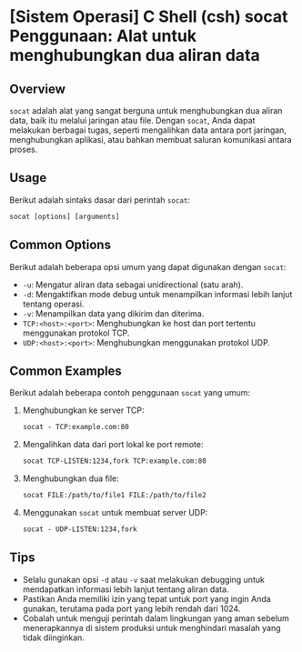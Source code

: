 # [Sistem Operasi] C Shell (csh) socat Penggunaan: Alat untuk menghubungkan dua aliran data

## Overview
`socat` adalah alat yang sangat berguna untuk menghubungkan dua aliran data, baik itu melalui jaringan atau file. Dengan `socat`, Anda dapat melakukan berbagai tugas, seperti mengalihkan data antara port jaringan, menghubungkan aplikasi, atau bahkan membuat saluran komunikasi antara proses.

## Usage
Berikut adalah sintaks dasar dari perintah `socat`:

```csh
socat [options] [arguments]
```

## Common Options
Berikut adalah beberapa opsi umum yang dapat digunakan dengan `socat`:

- `-u`: Mengatur aliran data sebagai unidirectional (satu arah).
- `-d`: Mengaktifkan mode debug untuk menampilkan informasi lebih lanjut tentang operasi.
- `-v`: Menampilkan data yang dikirim dan diterima.
- `TCP:<host>:<port>`: Menghubungkan ke host dan port tertentu menggunakan protokol TCP.
- `UDP:<host>:<port>`: Menghubungkan menggunakan protokol UDP.

## Common Examples
Berikut adalah beberapa contoh penggunaan `socat` yang umum:

1. Menghubungkan ke server TCP:
   ```csh
   socat - TCP:example.com:80
   ```

2. Mengalihkan data dari port lokal ke port remote:
   ```csh
   socat TCP-LISTEN:1234,fork TCP:example.com:80
   ```

3. Menghubungkan dua file:
   ```csh
   socat FILE:/path/to/file1 FILE:/path/to/file2
   ```

4. Menggunakan `socat` untuk membuat server UDP:
   ```csh
   socat - UDP-LISTEN:1234,fork
   ```

## Tips
- Selalu gunakan opsi `-d` atau `-v` saat melakukan debugging untuk mendapatkan informasi lebih lanjut tentang aliran data.
- Pastikan Anda memiliki izin yang tepat untuk port yang ingin Anda gunakan, terutama pada port yang lebih rendah dari 1024.
- Cobalah untuk menguji perintah dalam lingkungan yang aman sebelum menerapkannya di sistem produksi untuk menghindari masalah yang tidak diinginkan.